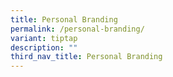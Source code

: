 ```yaml
---
title: Personal Branding
permalink: /personal-branding/
variant: tiptap
description: ""
third_nav_title: Personal Branding
---
```

